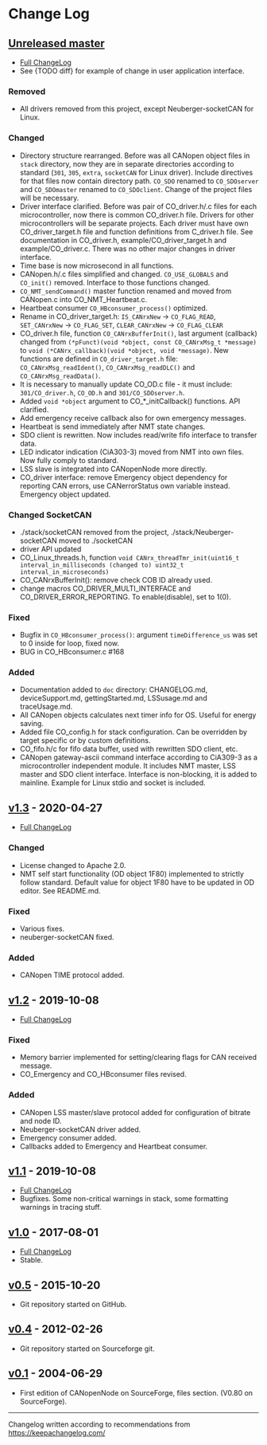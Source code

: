 Change Log
==========

[Unreleased master]
-------------------------
- [Full ChangeLog](https://github.com/CANopenNode/CANopenNode/compare/v1.3...master)
- See {TODO diff} for example of change in user application interface.
### Removed
- All drivers removed from this project, except Neuberger-socketCAN for Linux.
### Changed
- Directory structure rearranged. Before was all CANopen object files in `stack` directory, now they are in separate directories according to standard (`301`, `305`, `extra`, `socketCAN` for Linux driver). Include directives for that files now contain directory path. `CO_SDO` renamed to `CO_SDOserver` and `CO_SDOmaster` renamed to `CO_SDOclient`. Change of the project files will be necessary.
- Driver interface clarified. Before was pair of CO_driver.h/.c files for each microcontroller, now there is common CO_driver.h file. Drivers for other microcontrollers will be separate projects. Each driver must have own CO_driver_target.h file and function definitions from C_driver.h file. See documentation in CO_driver.h, example/CO_driver_target.h and example/CO_driver.c. There was no other major changes in driver interface.
- Time base is now microsecond in all functions.
- CANopen.h/.c files simplified and changed. `CO_USE_GLOBALS` and `CO_init()` removed. Interface to those functions changed.
- `CO_NMT_sendCommand()` master function renamed and moved from CANopen.c into CO_NMT_Heartbeat.c.
- Heartbeat consumer `CO_HBconsumer_process()` optimized.
- Rename in CO_driver_target.h: `IS_CANrxNew` -> `CO_FLAG_READ`, `SET_CANrxNew` -> `CO_FLAG_SET`, `CLEAR_CANrxNew` -> `CO_FLAG_CLEAR`
- CO_driver.h file, function `CO_CANrxBufferInit()`, last argument (callback) changed from `(*pFunct)(void *object, const CO_CANrxMsg_t *message)` to `void (*CANrx_callback)(void *object, void *message)`. New functions are defined in `CO_driver_target.h` file: `CO_CANrxMsg_readIdent()`, `CO_CANrxMsg_readDLC()` and `CO_CANrxMsg_readData()`.
- It is necessary to manually update CO_OD.c file - it must include: `301/CO_driver.h`, `CO_OD.h` and `301/CO_SDOserver.h`.
- Added `void *object` argument to CO_*_initCallback() functions. API clarified.
- Add emergency receive callback also for own emergency messages.
- Heartbeat is send immediately after NMT state changes.
- SDO client is rewritten. Now includes read/write fifo interface to transfer data.
- LED indicator indication (CiA303-3) moved from NMT into own files. Now fully comply to standard.
- LSS slave is integrated into CANopenNode more directly.
- CO_driver interface: remove Emergency object dependency for reporting CAN errors, use CANerrorStatus own variable instead. Emergency object updated.
### Changed SocketCAN
- ./stack/socketCAN removed from the project, ./stack/Neuberger-socketCAN moved to ./socketCAN
- driver API updated
- CO_Linux_threads.h, function `void CANrx_threadTmr_init(uint16_t interval_in_milliseconds (changed to) uint32_t interval_in_microseconds)`
- CO_CANrxBufferInit(): remove check COB ID already used.
- change macros CO_DRIVER_MULTI_INTERFACE and CO_DRIVER_ERROR_REPORTING. To enable(disable), set to 1(0).
### Fixed
- Bugfix in `CO_HBconsumer_process()`: argument `timeDifference_us` was set to 0 inside for loop, fixed now.
- BUG in CO_HBconsumer.c #168
### Added
- Documentation added to `doc` directory: CHANGELOG.md, deviceSupport.md, gettingStarted.md, LSSusage.md and traceUsage.md.
- All CANopen objects calculates next timer info for OS. Useful for energy saving.
- Added file CO_config.h for stack configuration. Can be overridden by target specific or by custom definitions.
- CO_fifo.h/c for fifo data buffer, used with rewritten SDO client, etc.
- CANopen gateway-ascii command interface according to CiA309-3 as a microcontroller independent module. It includes NMT master, LSS master and SDO client interface. Interface is non-blocking, it is added to mainline. Example for Linux stdio and socket is included.

[v1.3] - 2020-04-27
-------------------
- [Full ChangeLog](https://github.com/CANopenNode/CANopenNode/compare/v1.2...v1.3)
### Changed
- License changed to Apache 2.0.
- NMT self start functionality (OD object 1F80) implemented to strictly follow standard. Default value for object 1F80 have to be updated in OD editor. See README.md.
### Fixed
- Various fixes.
- neuberger-socketCAN fixed.
### Added
- CANopen TIME protocol added.

[v1.2] - 2019-10-08
-------------------
- [Full ChangeLog](https://github.com/CANopenNode/CANopenNode/compare/v1.1...v1.2)
### Fixed
- Memory barrier implemented for setting/clearing flags for CAN received message.
- CO_Emergency and CO_HBconsumer files revised.
### Added
- CANopen LSS master/slave protocol added for configuration of bitrate and node ID.
- Neuberger-socketCAN driver added.
- Emergency consumer added.
- Callbacks added to Emergency and Heartbeat consumer.

[v1.1] - 2019-10-08
-------------------
- [Full ChangeLog](https://github.com/CANopenNode/CANopenNode/compare/v1.0...v1.1)
- Bugfixes. Some non-critical warnings in stack, some formatting warnings in tracing stuff.

[v1.0] - 2017-08-01
-------------------
- [Full ChangeLog](https://github.com/CANopenNode/CANopenNode/compare/v0.5...v1.0)
- Stable.

[v0.5] - 2015-10-20
-------------------
- Git repository started on GitHub.

[v0.4] - 2012-02-26
-------------------
- Git repository started on Sourceforge git.

[v0.1] - 2004-06-29
-------------------
- First edition of CANopenNode on SourceForge, files section. (V0.80 on SourceForge).

------

Changelog written according to recommendations from https://keepachangelog.com/

[Unreleased master]: https://github.com/CANopenNode/CANopenNode
[v1.3]: https://github.com/CANopenNode/CANopenNode/tree/v1.3
[v1.2]: https://github.com/CANopenNode/CANopenNode/tree/v1.2
[v1.1]: https://github.com/CANopenNode/CANopenNode/tree/v1.1
[v1.0]: https://github.com/CANopenNode/CANopenNode/tree/v1.0
[v0.5]: https://github.com/CANopenNode/CANopenNode/tree/v0.5
[v0.4]: https://sourceforge.net/p/canopennode/code_complete/ci/master/tree/
[v0.1]: https://sourceforge.net/projects/canopennode/files/canopennode/CANopenNode-0.80/
